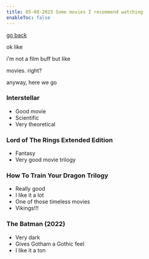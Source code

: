 ```yaml
---
title: 05-08-2023 Some movies I recommend watching
enableToc: false
---
```


[go back](Articles.md)

ok like

i'm not a film buff but like

movies. right?

anyway, here we go

### Interstellar
- Good movie
- Scientific
- Very theoretical

### Lord of The Rings Extended Edition
- Fantasy
- Very good movie trilogy

### How To Train Your Dragon Trilogy
- Really good
- I like it a lot
- One of those timeless movies
- Vikings!!!

### The Batman (2022)
- Very dark
- Gives Gotham a Gothic feel
- I like it a ton